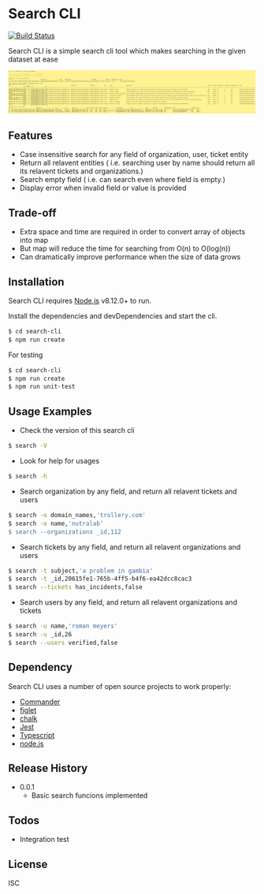 # Search CLI

[![Build Status](https://travis-ci.org/joemccann/dillinger.svg?branch=master)](https://travis-ci.org/joemccann/dillinger)

Search CLI is a simple search cli tool which makes searching in the given dataset at ease

![](example-screenshot.png)

## Features

  - Case insensitive search for any field of organization, user, ticket entity
  - Return all relavent entities ( i.e. searching user by name should return all its relavent tickets and organizations.)
  - Search empty field ( i.e. can search even where field is empty.)
  - Display error when invalid field or value is provided

## Trade-off  
  - Extra space and time are required in order to convert array of objects into map
  - But map will reduce the time for searching from O(n) to O(log(n))
  - Can dramatically improve performance when the size of data grows

## Installation

Search CLI requires [Node.js](https://nodejs.org/) v8.12.0+ to run.

Install the dependencies and devDependencies and start the cli.

```sh
$ cd search-cli
$ npm run create
```

For testing

```sh
$ cd search-cli
$ npm run create
$ npm run unit-test
```  
  
## Usage Examples

 - Check the version of this search cli
  ```sh
$ search -V
```
  - Look for help for usages
  ```sh
$ search -h
```

  - Search organization by any field, and return all relavent tickets and users
  ```sh
$ search -o domain_names,'trollery.com'
$ search -o name,'nutralab‘  
$ search --organizations _id,112  
```

  - Search tickets by any field, and return all relavent organizations and users
  ```sh
$ search -t subject,'a problem in gambia'
$ search -t _id,20615fe1-765b-4ff5-b4f6-ea42dcc8cac3  
$ search --tickets has_incidents,false  
```

 - Search users by any field, and return all relavent organizations and tickets
 ```sh
$ search -u name,'roman meyers'
$ search -u _id,26
$ search --users verified,false  
```

## Dependency

Search CLI uses a number of open source projects to work properly:

* [Commander](https://www.npmjs.com/package/commander)
* [figlet](https://www.npmjs.com/package/figletr)
* [chalk](https://www.npmjs.com/package/chalk)
* [Jest](https://www.npmjs.com/package/jest)
* [Typescript](https://github.com/microsoft/TypeScript)
* [node.js]()

## Release History
* 0.0.1
    * Basic search funcions implemented

## Todos

 - Integration test

License
----
ISC


